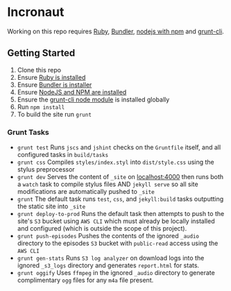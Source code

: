 # Incronaut

Working on this repo requires [Ruby](https://www.ruby-lang.org/en/documentation/installation/), [Bundler](http://bundler.io/), [nodejs with npm](https://github.com/joyent/node/wiki/Installing-Node.js-via-package-manager) and [grunt-cli](http://gruntjs.com/getting-started).


## Getting Started

 1. Clone this repo
 1. Ensure [Ruby is installed](https://www.ruby-lang.org/en/documentation/installation/)
 1. Ensure [Bundler is installer](http://bundler.io/)
 1. Ensure [NodeJS and NPM are installed](https://github.com/joyent/node/wiki/Installing-Node.js-via-package-manager)
 1. Ensure the [grunt-cli node module](http://gruntjs.com/getting-started) is installed globally
 1. Run `npm install`
 1. To build the site run `grunt`

### Grunt Tasks

 - `grunt test` Runs `jscs` and `jshint` checks on the `Gruntfile` itself, and all configured tasks in `build/tasks`
 - `grunt css` Compiles `styles/index.styl` into `dist/style.css` using the stylus preprocessor
 - `grunt dev` Serves the content of `_site` on [localhost:4000](http://localhost:4000) then runs both a `watch` task to compile stylus files AND `jekyll serve` so all site modifications are automatically pushed to `_site`
 - `grunt` The default task runs `test`, `css`, and `jekyll:build` tasks outputting the static site into `_site`
 - `grunt deploy-to-prod` Runs the default task then attempts to push to the site's `S3` bucket using `AWS CLI` which must already be locally installed and configured (which is outside the scope of this project).
 - `grunt push-episodes` Pushes the contents of the ignored `_audio` directory to the episodes `S3` bucket with `public-read` access using the `AWS CLI`
 - `grunt gen-stats` Runs `S3 log analyzer` on download logs into the ignored `_s3_logs` directory and generates `report.html` for stats.
 - `grunt oggify` Uses `ffmpeg` in the ignored `_audio` directory to generate complimentary `ogg` files for any `m4a` file present.